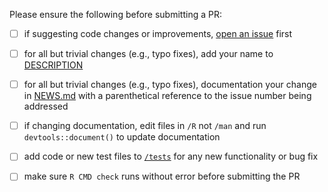 Please ensure the following before submitting a PR:

 - [ ] if suggesting code changes or improvements, [open an issue](https://github.com/cloudyr/aws.ec2metadata/issues/new) first
 - [ ] for all but trivial changes (e.g., typo fixes), add your name to [DESCRIPTION](https://github.com/cloudyr/aws.ec2metadata/blob/master/DESCRIPTION)
 - [ ] for all but trivial changes (e.g., typo fixes), documentation your change in [NEWS.md](https://github.com/cloudyr/aws.ec2metadata/blob/master/NEWS.md) with a parenthetical reference to the issue number being addressed
 - [ ] if changing documentation, edit files in `/R` not `/man` and run `devtools::document()` to update documentation
 - [ ] add code or new test files to [`/tests`](https://github.com/cloudyr/aws.ec2metadata/tree/master/tests/testthat) for any new functionality or bug fix
 - [ ] make sure `R CMD check` runs without error before submitting the PR

